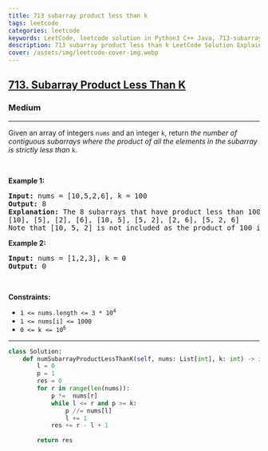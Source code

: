 ```yaml
---
title: 713 subarray product less than k
tags: leetcode
categories: leetcode
keywords: LeetCode, leetcode solution in Python3 C++ Java, 713-subarray-product-less-than-k solution
description: 713 subarray product less than k LeetCode Solution Explained
cover: /assets/img/leetcode-cover-img.webp
---
```



<h2><a href="https://leetcode.com/problems/subarray-product-less-than-k/">713. Subarray Product Less Than K</a></h2><h3>Medium</h3><hr><div><p>Given an array of integers <code>nums</code> and an integer <code>k</code>, return <em>the number of contiguous subarrays where the product of all the elements in the subarray is strictly less than </em><code>k</code>.</p>

<p>&nbsp;</p>
<p><strong>Example 1:</strong></p>

<pre><strong>Input:</strong> nums = [10,5,2,6], k = 100
<strong>Output:</strong> 8
<strong>Explanation:</strong> The 8 subarrays that have product less than 100 are:
[10], [5], [2], [6], [10, 5], [5, 2], [2, 6], [5, 2, 6]
Note that [10, 5, 2] is not included as the product of 100 is not strictly less than k.
</pre>

<p><strong>Example 2:</strong></p>

<pre><strong>Input:</strong> nums = [1,2,3], k = 0
<strong>Output:</strong> 0
</pre>

<p>&nbsp;</p>
<p><strong>Constraints:</strong></p>

<ul>
	<li><code>1 &lt;= nums.length &lt;= 3 * 10<sup>4</sup></code></li>
	<li><code>1 &lt;= nums[i] &lt;= 1000</code></li>
	<li><code>0 &lt;= k &lt;= 10<sup>6</sup></code></li>
</ul>
</div>

---




```python
class Solution:
    def numSubarrayProductLessThanK(self, nums: List[int], k: int) -> int:
        l = 0
        p = 1
        res = 0
        for r in range(len(nums)):
            p *=  nums[r]
            while l <= r and p >= k:
                p //= nums[l]
                l += 1
            res += r - l + 1
        
        return res
```

